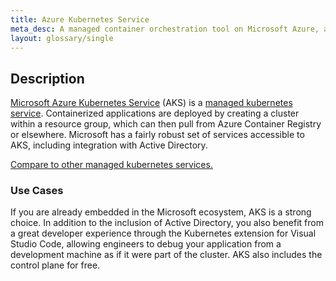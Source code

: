 ```yaml
---
title: Azure Kubernetes Service
meta_desc: A managed container orchestration tool on Microsoft Azure, allowing for the deployment and automated management of containerized applications.
layout: glossary/single
---
```


## Description

[Microsoft Azure Kubernetes Service](https://azure.microsoft.com/en-us/services/kubernetes-service/) (AKS) is a [managed kubernetes service](/learn/glossary/managed-kubernetes). Containerized applications are deployed by creating a cluster within a resource group, which can then pull from Azure Container Registry or elsewhere. Microsoft has a fairly robust set of services accessible to AKS, including integration with Active Directory.

[Compare to other managed kubernetes services.](/learn/glossary/managed-kubernetes)

### Use Cases

If you are already embedded in the Microsoft ecosystem, AKS is a strong choice. In addition to the inclusion of Active Directory, you also benefit from a great developer experience through the Kubernetes extension for Visual Studio Code, allowing engineers to debug your application from a development machine as if it were part of the cluster. AKS also includes the control plane for free.
